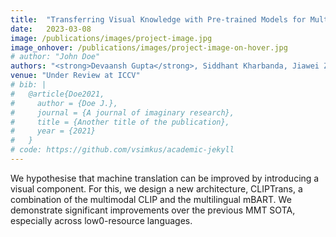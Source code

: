 ```yaml
---
title:  "Transferring Visual Knowledge with Pre-trained Models for Multimodal Machine Translation(MMT)"
date:   2023-03-08
image: /publications/images/project-image.jpg
image_onhover: /publications/images/project-image-on-hover.jpg
# author: "John Doe"
authors: "<strong>Devaansh Gupta</strong>, Siddhant Kharbanda, Jiawei Zhou, Wanhua Li, Donglai Wei"
venue: "Under Review at ICCV"
# bib: |
#   @article{Doe2021,
#     author = {Doe J.},
#     journal = {A journal of imaginary research},
#     title = {Another title of the publication},
#     year = {2021}
#   }
# code: https://github.com/vsimkus/academic-jekyll
---
```

We hypothesise that machine translation can be improved by introducing a visual component. For this, we design a new architecture, CLIPTrans, a combination of the multimodal CLIP and the multilingual mBART. We demonstrate significant improvements over the previous MMT SOTA, especially across low0-resource languages.
